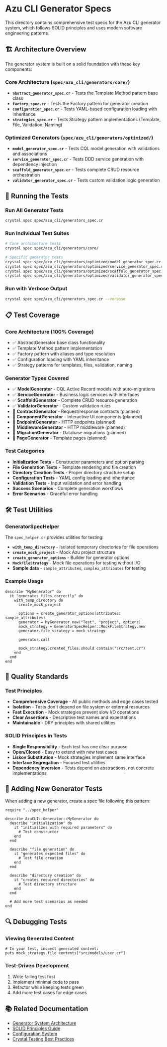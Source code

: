 # Azu CLI Generator Specs

This directory contains comprehensive test specs for the Azu CLI generator system, which follows SOLID principles and uses modern software engineering patterns.

## 🏗️ Architecture Overview

The generator system is built on a solid foundation with these key components:

### Core Architecture (`spec/azu_cli/generators/core/`)

- **`abstract_generator_spec.cr`** - Tests the Template Method pattern base class
- **`factory_spec.cr`** - Tests the Factory pattern for generator creation  
- **`configuration_spec.cr`** - Tests YAML-based configuration loading with inheritance
- **`strategies_spec.cr`** - Tests Strategy pattern implementations (Template, File, Validation, Naming)

### Optimized Generators (`spec/azu_cli/generators/optimized/`)

- **`model_generator_spec.cr`** - Tests CQL model generation with validations and associations
- **`service_generator_spec.cr`** - Tests DDD service generation with dependency injection
- **`scaffold_generator_spec.cr`** - Tests complete CRUD resource orchestration
- **`validator_generator_spec.cr`** - Tests custom validation logic generation

## 🧪 Running the Tests

### Run All Generator Tests
```bash
crystal spec spec/azu_cli/generators_spec.cr
```

### Run Individual Test Suites
```bash
# Core architecture tests
crystal spec spec/azu_cli/generators/core/

# Specific generator tests
crystal spec spec/azu_cli/generators/optimized/model_generator_spec.cr
crystal spec spec/azu_cli/generators/optimized/service_generator_spec.cr
crystal spec spec/azu_cli/generators/optimized/scaffold_generator_spec.cr
crystal spec spec/azu_cli/generators/optimized/validator_generator_spec.cr
```

### Run with Verbose Output
```bash
crystal spec spec/azu_cli/generators_spec.cr --verbose
```

## 📋 Test Coverage

### Core Architecture (100% Coverage)
- ✅ AbstractGenerator base class functionality
- ✅ Template Method pattern implementation
- ✅ Factory pattern with aliases and type resolution
- ✅ Configuration loading with YAML inheritance
- ✅ Strategy patterns for templates, files, validation, naming

### Generator Types Covered
- ✅ **ModelGenerator** - CQL Active Record models with auto-migrations
- ✅ **ServiceGenerator** - Business logic services with interfaces
- ✅ **ScaffoldGenerator** - Complete CRUD resource generation
- ✅ **ValidatorGenerator** - Custom validation rules
- 🔄 **ContractGenerator** - Request/response contracts (planned)
- 🔄 **ComponentGenerator** - Interactive UI components (planned)
- 🔄 **EndpointGenerator** - HTTP endpoints (planned)
- 🔄 **MiddlewareGenerator** - HTTP middleware (planned)
- 🔄 **MigrationGenerator** - Database migrations (planned)
- 🔄 **PageGenerator** - Template pages (planned)

### Test Categories
- **Initialization Tests** - Constructor parameters and option parsing
- **File Generation Tests** - Template rendering and file creation
- **Directory Creation Tests** - Proper directory structure setup
- **Configuration Tests** - YAML config loading and inheritance
- **Validation Tests** - Input validation and error handling
- **Success Scenarios** - Complete generation workflows
- **Error Scenarios** - Graceful error handling

## 🛠️ Test Utilities

### GeneratorSpecHelper
The `spec_helper.cr` provides utilities for testing:

- **`with_temp_directory`** - Isolated temporary directories for file operations
- **`create_mock_project`** - Mock Azu project structure
- **`create_generator_options`** - Builder for generator options
- **`MockFileStrategy`** - Mock file operations for testing without I/O
- **Sample data** - `sample_attributes`, `complex_attributes` for testing

### Example Usage
```crystal
describe "MyGenerator" do
  it "generates files correctly" do
    with_temp_directory do
      create_mock_project
      
      options = create_generator_options(attributes: sample_attributes)
      generator = MyGenerator.new("Test", "project", options)
      mock_strategy = GeneratorSpecHelper::MockFileStrategy.new
      generator.file_strategy = mock_strategy
      
      generator.call
      
      mock_strategy.created_files.should contain("src/test.cr")
    end
  end
end
```

## 🎯 Quality Standards

### Test Principles
- **Comprehensive Coverage** - All public methods and edge cases tested
- **Isolation** - Tests don't depend on file system or external resources
- **Fast Execution** - Mock strategies prevent slow I/O operations
- **Clear Assertions** - Descriptive test names and expectations
- **Maintainable** - DRY principles with shared utilities

### SOLID Principles in Tests
- **Single Responsibility** - Each test has one clear purpose
- **Open/Closed** - Easy to extend with new test cases
- **Liskov Substitution** - Mock strategies implement same interface
- **Interface Segregation** - Focused test utilities
- **Dependency Inversion** - Tests depend on abstractions, not concrete implementations

## 🚀 Adding New Generator Tests

When adding a new generator, create a spec file following this pattern:

```crystal
require "../spec_helper"

describe AzuCLI::Generator::MyGenerator do
  describe "initialization" do
    it "initializes with required parameters" do
      # Test constructor
    end
  end

  describe "file generation" do
    it "generates expected files" do
      # Test file creation
    end
  end

  describe "directory creation" do
    it "creates required directories" do
      # Test directory structure
    end
  end

  # Add more test scenarios as needed
end
```

## 🔍 Debugging Tests

### Viewing Generated Content
```crystal
# In your test, inspect generated content:
puts mock_strategy.file_contents["src/models/user.cr"]
```

### Test-Driven Development
1. Write failing test first
2. Implement minimal code to pass
3. Refactor while keeping tests green
4. Add more test cases for edge cases

## 📚 Related Documentation

- [Generator System Architecture](../../../docs/architecture/generator-system.md)
- [SOLID Principles Guide](../../../docs/development/solid-principles.md)
- [Configuration System](../../../docs/configuration/generator-config.md)
- [Crystal Testing Best Practices](https://crystal-lang.org/docs/guides/testing.html)